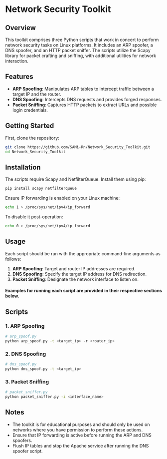 
# Network Security Toolkit

## Overview

This toolkit comprises three Python scripts that work in concert to perform network security tasks on Linux platforms. It includes an ARP spoofer, a DNS spoofer, and an HTTP packet sniffer. The scripts utilize the Scapy library for packet crafting and sniffing, with additional utilities for network interaction.

## Features

- **ARP Spoofing**: Manipulates ARP tables to intercept traffic between a target IP and the router.
- **DNS Spoofing**: Intercepts DNS requests and provides forged responses.
- **Packet Sniffing**: Captures HTTP packets to extract URLs and possible login credentials.

## Getting Started

First, clone the repository:

```sh
git clone https://github.com/SAMi-Rn/Network_Security_Toolkit.git
cd Network_Security_Toolkit
```
## Installation
The scripts require Scapy and NetfilterQueue. Install them using pip:
```sh
pip install scapy netfilterqueue
```
Ensure IP forwarding is enabled on your Linux machine:
```sh
echo 1 > /proc/sys/net/ipv4/ip_forward
```
To disable it post-operation:
```sh
echo 0 > /proc/sys/net/ipv4/ip_forward
```
## Usage
Each script should be run with the appropriate command-line arguments as follows:

1. **ARP Spoofing**: Target and router IP addresses are required.
2. **DNS Spoofing**: Specify the target IP address for DNS redirection.
3. **Packet Sniffing**: Designate the network interface to listen on.

#### Examples for running each script are provided in their respective sections below.
## Scripts
### 1. ARP Spoofing
```sh
# arp_spoof.py
python arp_spoof.py -t <target_ip> -r <router_ip>
```
### 2. DNS Spoofing
```sh
# dns_spoof.py
python dns_spoof.py -t <target_ip>
```
### 3. Packet Sniffing
```sh
# packet_sniffer.py
python packet_sniffer.py -i <interface_name>
```
## Notes
- The toolkit is for educational purposes and should only be used on networks where you have permission to perform these actions.
- Ensure that IP forwarding is active before running the ARP and DNS spoofers.
- Flush IP tables and stop the Apache service after running the DNS spoofer script.
